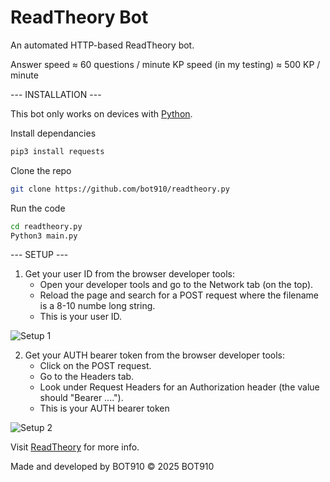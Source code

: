 ReadTheory Bot
===============

An automated HTTP-based ReadTheory bot.

Answer speed ≈ 60 questions / minute
KP speed (in my testing) ≈ 500 KP / minute 

--- INSTALLATION ---

This bot only works on devices with [Python](https://www.python.org/).

Install dependancies
```bash
pip3 install requests
```
Clone the repo
```bash
git clone https://github.com/bot910/readtheory.py
```
Run the code
```bash
cd readtheory.py
Python3 main.py
```

--- SETUP ---
1. Get your user ID from the browser developer tools:
   - Open your developer tools and go to the Network tab (on the top).
   - Reload the page and search for a POST request where the filename is a 8-10 numbe long string.
   - This is your user ID.
  
![Setup 1](https://i.ibb.co/QjYg24tt/Additional.png)
   
2. Get your AUTH bearer token from the browser developer tools:
   - Click on the POST request.
   - Go to the Headers tab.
   - Look under Request Headers for an Authorization header (the value should "Bearer ....").
   - This is your AUTH bearer token

![Setup 2](https://i.ibb.co/M5hcVf5L/additional-2.png)


Visit [ReadTheory](https://www.readtheory.org/) for more info.


Made and developed by BOT910
© 2025 BOT910
